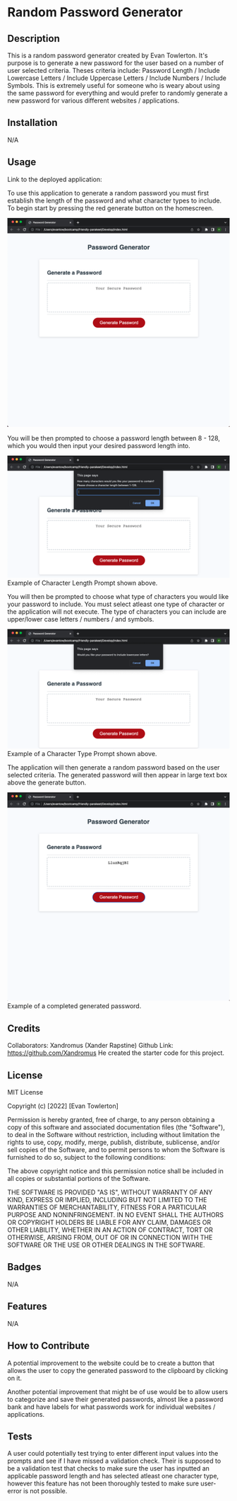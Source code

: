 # Random Password Generator

## Description
This is a random password generator created by Evan Towlerton. It's purpose is to generate a new password for the user based on a number of user selected criteria. Theses criteria include: Password Length / Include Lowercase Letters / Include Uppercase Letters / Include Numbers / Include Symbols. This is extremely useful for someone who is weary about using the same password for everything and would prefer to randomly generate a new password for various different websites / applications.



## Installation
N/A

## Usage

Link to the deployed application: 

To use this application to generate a random password you must first establish the length of the password and what character types to include.
To begin start by pressing the red generate button on the homescreen.

![alt text](assets/images/HomeScreen.png)

You will be then prompted to choose a password length between 8 - 128, which you would then input your desired password length into.

![alt text](assets/images/CharacterLengthPrompt.png)
Example of Character Length Prompt shown above.

You will then be prompted to choose what type of characters you would like your password to include. You must select atleast one type of character or the application will not execute. The type of characters you can include are upper/lower case letters / numbers / and symbols.

![alt text](assets/images/CharacterTypePrompt.png)
Example of a Character Type Prompt shown above.

The application will then generate a random password based on the user selected criteria. The generated password will then appear in large text box above the generate button.

![alt text](assets/images/GeneratedPasswordExample.png)
Example of a completed generated password.


## Credits
Collaborators: Xandromus (Xander Rapstine) Github Link: https://github.com/Xandromus
He created the starter code for this project.

## License

MIT License

Copyright (c) [2022] [Evan Towlerton]

Permission is hereby granted, free of charge, to any person obtaining a copy
of this software and associated documentation files (the "Software"), to deal
in the Software without restriction, including without limitation the rights
to use, copy, modify, merge, publish, distribute, sublicense, and/or sell
copies of the Software, and to permit persons to whom the Software is
furnished to do so, subject to the following conditions:

The above copyright notice and this permission notice shall be included in all
copies or substantial portions of the Software.

THE SOFTWARE IS PROVIDED "AS IS", WITHOUT WARRANTY OF ANY KIND, EXPRESS OR
IMPLIED, INCLUDING BUT NOT LIMITED TO THE WARRANTIES OF MERCHANTABILITY,
FITNESS FOR A PARTICULAR PURPOSE AND NONINFRINGEMENT. IN NO EVENT SHALL THE
AUTHORS OR COPYRIGHT HOLDERS BE LIABLE FOR ANY CLAIM, DAMAGES OR OTHER
LIABILITY, WHETHER IN AN ACTION OF CONTRACT, TORT OR OTHERWISE, ARISING FROM,
OUT OF OR IN CONNECTION WITH THE SOFTWARE OR THE USE OR OTHER DEALINGS IN THE
SOFTWARE.

## Badges

N/A

## Features

N/A

## How to Contribute

A potential improvement to the website could be to create a button that allows the user to copy the generated password to the clipboard by clicking on it.

Another potential improvement that might be of use would be to allow users to categorize and save their generated passwords, almost like a password bank and have labels for what passwords work for individual websites / applications.

## Tests

A user could potentially test trying to enter different input values into the prompts and see if I have missed a validation check. Their is supposed to be a validation test that checks to make sure the user has inputted an applicable password length and has selected atleast one character type, however this feature has not been thoroughly tested to make sure user-error is not possible.
